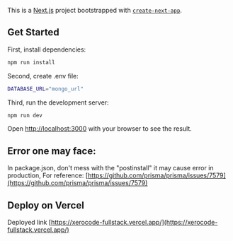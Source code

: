 This is a [Next.js](https://nextjs.org/) project bootstrapped with [`create-next-app`](https://github.com/vercel/next.js/tree/canary/packages/create-next-app).

## Get Started

First, install dependencies:

```bash
npm run install

```
Second, create .env file:

```bash
DATABASE_URL="mongo_url"

```

Third, run the development server:

```bash
npm run dev

```

Open [http://localhost:3000](http://localhost:3000) with your browser to see the result.

## Error one may face:
In package.json, don't mess with the "postinstall" it may cause error in production, For reference: [https://github.com/prisma/prisma/issues/7579](https://github.com/prisma/prisma/issues/7579)


## Deploy on Vercel
Deployed link [https://xerocode-fullstack.vercel.app/](https://xerocode-fullstack.vercel.app/)

